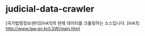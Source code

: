 # judicial-data-crawler
[국가법령정보센터][link1]의 판례 데이터를 크롤링하는 소스입니다.
[link1]: http://www.law.go.kr/LSW/main.html
